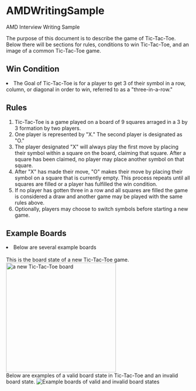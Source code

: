 # AMDWritingSample
AMD Interview Writing Sample

The purpose of this document is to describe the game of Tic-Tac-Toe. Below there will be sections for rules, conditions to win Tic-Tac-Toe, and an image of a common Tic-Tac-Toe game.

<h2>Win Condition</h2>
<li>The Goal of Tic-Tac-Toe is for a player to get 3 of their symbol in a row, column, or diagonal in order to win, referred to as a "three-in-a-row."

<h2>Rules</h2>
<ol>

<li>Tic-Tac-Toe is a game played on a board of 9 squares arraged in a 3 by 3 formation by two players.</li>
<li>One player is represented by "X." The second player is designated as "O."</li> 
<li>The player designated "X" will always play the first move by placing their symbol within a square on the board, claiming that square. After a square has been claimed, no player may place another symbol on that square.</li>
<li>After "X" has made their move, "O" makes their move by placing their symbol on a square that is currently empty. This process repeats until all squares are filled or a player has fulfilled the win condition.</li>
<li>If no player has gotten three in a row and all squares are filled the game is considered a draw and another game may be played with the same rules above.</li>
<li>Optionally, players may choose to switch symbols before starting a new game. </li>
</ol>
<h2>Example Boards</h2>
<li>Below are several example boards</li>
<br>
This is the board state of a new Tic-Tac-Toe game.
<img height = "300" width = "300" src="https://codebrainer.azureedge.net/images/tic-tac-toe_04.png" alt="a new Tic-Tac-Toe board">
<br>
Below are examples of a valid board state in Tic-Tac-Toe and an invalid board state.
<img src="https://media.geeksforgeeks.org/wp-content/cdn-uploads/tictactoe.png" alt="Example boards of valid and invalid board states">

